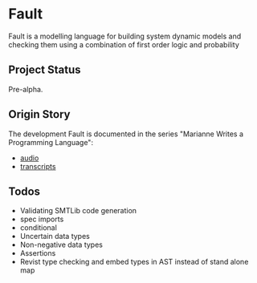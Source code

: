 # Fault
Fault is a modelling language for building system dynamic models and checking them using a combination of first order logic and probability

## Project Status
Pre-alpha.

## Origin Story
The development Fault is documented in the series "Marianne Writes a Programming Language":

- [audio](https://anchor.fm/mwapl)
- [transcripts](https://dev.to/bellmar/series/9711)

## Todos
- Validating SMTLib code generation
- spec imports
- conditional
- Uncertain data types
- Non-negative data types
- Assertions
- Revist type checking and embed types in AST instead of stand alone map
